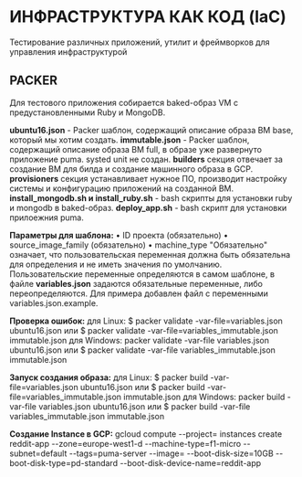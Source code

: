 <h1>ИНФРАСТРУКТУРА КАК КОД (IaC)</h1>
<p>Тестирование различных приложений, утилит и фреймворков для управления инфраструктурой</p>


<h2>PACKER</h2>
<p>Для тестового приложения собирается baked-образ VM с предустановленными Ruby и MongoDB.</p>

<p><b>ubuntu16.json</b> - Packer шаблон, содержащий описание образа ВМ base, который мы хотим создать.
    <b>immutable.json</b> - Packer шаблон, содержащий описание образа ВМ full, в образе уже развернуто приложение puma.
    systed unit не создан.
    <b>builders</b> секция отвечает за создание ВМ для билда и создание машинного образа в GCP.
    <b>provisioners</b> секция устанавливает нужное ПО, производит настройку системы и конфигурацию приложений на
    созданной ВМ.
    <b>install_mongodb.sh и install_ruby.sh</b> - bash скрипты для установки ruby и mongodb в baked-образ.
    <b>deploy_app.sh</b> - bash скрипт для установки прилоежния puma.</p>

<p><b>Параметры для шаблона:</b>
    • ID проекта (обязательно)
    • source_image_family (обязательно)
    • machine_type
    "Обязательно" означает, что пользовательская переменная должна быть обязательна для определения и не иметь значения
    по умолчанию.
    Пользовательские переменные определяются в самом шаблоне, в файле <b>variables.json</b> задаются обязательные
    переменные, либо переопределяются.
    Для примера добавлен файл с переменными variables.json.example.</p>

<p><b>Проверка ошибок:</b>
    для Linux:
    $ packer validate -var-file=variables.json ubuntu16.json
    или
    $ packer validate -var-file=variables_immutable.json immutable.json
    для Windows:
    packer validate -var-file variables.json ubuntu16.json
    или
    $ packer validate -var-file variables_immutable.json immutable.json</p>

<p><b>Запуск создания образа:</b>
    для Linux:
    $ packer build -var-file=variables.json ubuntu16.json
    или
    $ packer build -var-file=variables_immutable.json immutable.json
    для Windows:
    packer build -var-file variables.json ubuntu16.json
    или
    $ packer build -var-file variables_immutable.json immutable.json</p>

<p><b>Создание Instance в GCP:</b>
    gcloud compute --project=<project_id> instances create reddit-app --zone=europe-west1-d --machine-type=f1-micro
        --subnet=default --tags=puma-server --image=<reddit-base-or-full-image> --boot-disk-size=10GB
            --boot-disk-type=pd-standard --boot-disk-device-name=reddit-app</p>